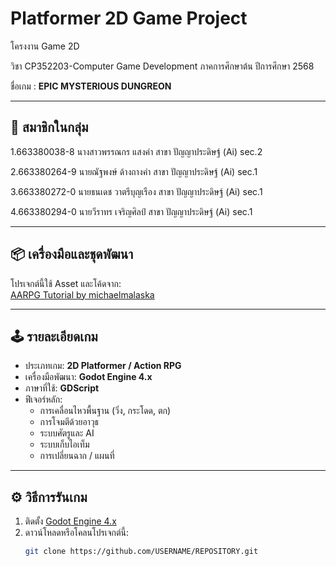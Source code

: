 # Platformer 2D Game Project

โครงงาน Game 2D

วิชา CP352203-Computer Game Development   ภาคการศึกษาต้น ปีการศึกษา 2568

ชื่อเกม :  **EPIC MYSTERIOUS DUNGREON**

---

## 👥 สมาชิกในกลุ่ม
1.663380038-8 นางสาวพรรณกร แสงคำ  สาขา ปัญญาประดิษฐ์ (Ai) sec.2

2.663380264-9 นายณัฐพงษ์ ด้างถางคำ  สาขา ปัญญาประดิษฐ์ (Ai) sec.1

3.663380272-0 นายธนเดช วาตรีบุญเรือง สาขา ปัญญาประดิษฐ์ (Ai) sec.1

4.663380294-0 นายวีราทร เจริญศิลป์    สาขา ปัญญาประดิษฐ์ (Ai) sec.1


---

## 📦 เครื่องมือและชุดพัฒนา
โปรเจกต์นี้ใช้ Asset และโค้ดจาก:  
[AARPG Tutorial by michaelmalaska](https://github.com/michaelmalaska/aarpg-tutorial)

---

## 🕹 รายละเอียดเกม
- ประเภทเกม: **2D Platformer / Action RPG**  
- เครื่องมือพัฒนา: **Godot Engine 4.x**  
- ภาษาที่ใช้: **GDScript**  
- ฟีเจอร์หลัก:
  - การเคลื่อนไหวพื้นฐาน (วิ่ง, กระโดด, ตก)  
  - การโจมตีด้วยอาวุธ  
  - ระบบศัตรูและ AI  
  - ระบบเก็บไอเท็ม  
  - การเปลี่ยนฉาก / แผนที่  

---

## ⚙️ วิธีการรันเกม
1. ติดตั้ง [Godot Engine 4.x](https://godotengine.org/download)  
2. ดาวน์โหลดหรือโคลนโปรเจกต์นี้:
   ```bash
   git clone https://github.com/USERNAME/REPOSITORY.git
